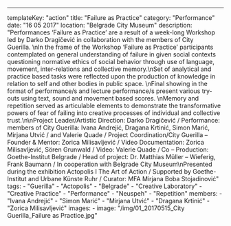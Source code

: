 ---
  templateKey: "action"
  title: "Failure as Practice"
  category: "Performance"
  date: "16 05 2017"
  location: "Belgrade City Museum"
  description: "Performances ‘Failure as Practice’ are a result of a week-long Workshop led by Darko Dragičević in collaboration with the members of City Guerilla. \nIn the frame of the Workshop ‘Failure as Practice’ participants contemplated on general understanding of failure in given social contexts questioning normative ethics of social behavior through use of language, movement, inter-relations and collective memory.\nSet of analytical and practice based tasks were reflected upon the production of knowledge in relation to self and other bodies in public space. \nFinal showing in the format of performance/s and lecture performance/s present various try-outs using text, sound and movement based scores. \nMemory and repetition served as articulable elements to demonstrate the transformative powers of fear of failing into creative processes of individual and collective trust.\n\nProject Leader/Artistic Direction: Darko Dragičević / Performance: members of City Guerilla: Ivana Andrejić, Dragana Krtinić, Simon Marić, Mirjana Utvić / and Valerie Quade / Project Coordination/City Guerilla – Founder & Mentor: Zorica Milisavljević / Video Documentation: Zorica Milisavljević, Sören Grunwald / Video: Valerie Quade / Co – Production: Goethe-Institut Belgrade / Head of project: Dr. Matthias Müller – Wieferig, Frank Baumann / In cooperation with Belgrade City Museum\nPresented during the exhibition Actopolis I The Art of Action / Supported by Goethe-Institut and Urbane Künste Ruhr / Curator: MFA Mirjana Boba Stojadinović"
  tags: 
    - "Guerilla"
    - "Actopolis"
    - "Belgrade"
    - "Creative Laboratory"
    - "Creative Practice"
    - "Performance"
    - "Neuspeh"
    - "Repetition"
  members: 
    - "Ivana Andrejić"
    - "Simon Marić"
    - "Mirjana Utvić"
    - "Dragana Krtinić"
    - "Zorica Milisavljević"
  images: 
    - 
      image: "/img/01_20170515_City Guerilla_Failure as Practice.jpg"
